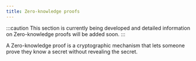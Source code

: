 ```yaml
---
title: Zero-knowledge proofs
---
```


:::caution
This section is currently being developed and detailed information on Zero-knowledge proofs will be added soon.
:::

A Zero-knowledge proof is a cryptographic mechanism that lets someone prove they know a secret without revealing the secret.
